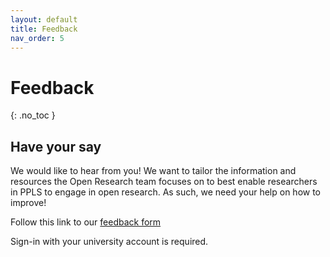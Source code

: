 ```yaml
---
layout: default
title: Feedback
nav_order: 5
---
```


# Feedback
{: .no_toc }


## Have your say 

We would like to hear from you! We want to tailor the information and resources the Open Research team focuses on to best enable researchers in PPLS to engage in open research. As such, we need your help on how to improve! 

Follow this link to our [feedback form](https://forms.office.com/Pages/ResponsePage.aspx?id=sAafLmkWiUWHiRCgaTTcYddhIp98X21DiADeBi7_yW1UNkwwWDdHS1FCSTBRNEdaOTRQQVJPNE5HRy4u) 

Sign-in with your university account is required.


